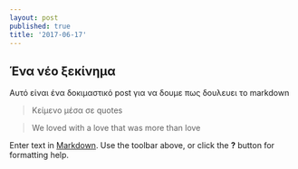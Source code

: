 ```yaml
---
layout: post
published: true
title: '2017-06-17'
---
```

## Ένα νέο ξεκίνημα
Αυτό είναι ένα δοκιμαστικό post για να δουμε πως δουλευει το markdown

> Κείμενο μέσα σε quotes

> We loved with a love that was more than love




Enter text in [Markdown](http://daringfireball.net/projects/markdown/). Use the toolbar above, or click the **?** button for formatting help.
